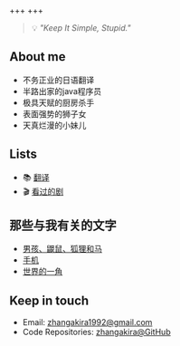 +++
+++

> 💡 *"Keep It Simple, Stupid."*

## About me

- 不务正业的日语翻译
- 半路出家的java程序员
- 极具天赋的厨房杀手
- 表面强势的狮子女
- 天真烂漫的小妹儿

## Lists

- 📚 [翻译](./lists/translations)
- 🎬 [看过的剧](./lists/series)


## 那些与我有关的文字

- [男孩、鼹鼠、狐狸和马](https://wjianbo.github.io/blog/the-boy-the-mole-the-fox-and-the-horse-2022/)
- [手机](https://wjianbo.github.io/blog/smart-phone/) 
- [世界的一角](https://wjianbo.github.io/blog/a-corner-of-the-world/)

## Keep in touch

- Email: [zhangakira1992@gmail.com](mailto:zhangakira1992@gmail.com)
- Code Repositories: [zhangakira@GitHub](https://github.com/zhangakira)
